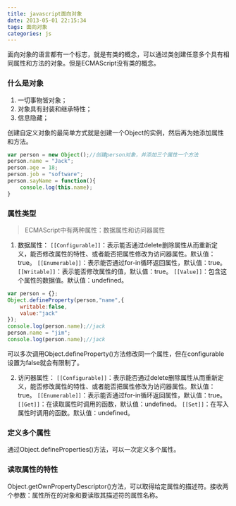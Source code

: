 ```yaml
---
title: javascript面向对象
date: 2013-05-01 22:15:34
tags: 面向对象
categories: js
---
```

面向对象的语言都有一个标志，就是有类的概念，可以通过类创建任意多个具有相同属性和方法的对象。但是ECMAScript没有类的概念。
<!-- more -->

### 什么是对象
1. 一切事物皆对象；
2. 对象具有封装和继承特性；
3. 信息隐藏；

创建自定义对象的最简单方式就是创建一个Object的实例，然后再为她添加属性和方法。
```javascript
var person = new Object();//创建person对象，并添加三个属性一个方法
person.name = "Jack";
person.age = 18;
person.job = "software";
person.sayName = function(){
	console.log(this.name);
}
```
### 属性类型
> ECMAScript中有两种属性：数据属性和访问器属性 

1. 数据属性：
`[[Configurable]]`：表示能否通过delete删除属性从而重新定义，能否修改属性的特性、或者能否把属性修改为访问器属性。默认值：true。
`[[Enumerable]]`：表示能否通过for-in循环返回属性，默认值：true。
`[[Writable]]`：表示能否修改属性的值，默认值：true。
`[[Value]]`：包含这个属性的数据值。默认值：undefined。
```javascript
var person = {};
Object.defineProperty(person,"name",{
	writable:false,
	value:"jack"
});
console.log(person.name);//jack
person.name = "jim";
console.log(person.name);//jack
```
可以多次调用Object.defineProperty()方法修改同一个属性，但在configurable设置为false就会有限制了。

2. 访问器属性：
`[[Configurable]]`：表示能否通过delete删除属性从而重新定义，能否修改属性的特性、或者能否把属性修改为访问器属性。默认值：true。
`[[Enumerable]]`：表示能否通过for-in循环返回属性，默认值：true。
`[[Get]]`：在读取属性时调用的函数，默认值：undefined。
`[[Set]]`：在写入属性时调用的函数。默认值：undefined。

### 定义多个属性
通过Object.defineProperties()方法，可以一次定义多个属性。

### 读取属性的特性
Object.getOwnPropertyDescriptor()方法，可以取得给定属性的描述符。接收两个参数：属性所在的对象和要读取其描述符的属性名称。
